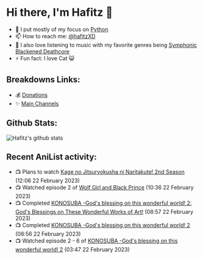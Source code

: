 # Hi there, I'm Hafitz 👋
- 🐍 I put mostly of my focus on [Python](https://python.org)
- 📫 How to reach me: [@hafitzXD](https://t.me/hafitzXD)
- 🎵 I also love listening to music with my favorite genres being [Symphonic Blackened Deathcore](https://youtu.be/qyYmS_iBcy4)
- ⚡ Fun fact: I love Cat 😺

## Breakdowns Links:
- 💰 [Donations](https://t.me/TheBreakdowns/2)
- ✨ [Main Channels](https://t.me/TheBreakdowns)

## Github Stats:
![Hafitz's github stats](https://github-readme-stats.vercel.app/api?username=breakdowns&show_icons=true&count_private=true&bg_color=00000000&text_color=777)

## Recent AniList activity:
<!-- ANILIST_ACTIVITY:start -->

-   📺 Plans to watch [Kage no Jitsuryokusha ni Naritakute! 2nd Season](https://anilist.co/anime/161964) (12:06 22 February 2023)
-   📺 Watched episode 2 of [Wolf Girl and Black Prince](https://anilist.co/anime/20701) (10:36 22 February 2023)
-   📺 Completed [KONOSUBA -God's blessing on this wonderful world! 2: God's Blessings on These Wonderful Works of Art!](https://anilist.co/anime/97996) (08:57 22 February 2023)
-   📺 Completed [KONOSUBA -God's blessing on this wonderful world! 2](https://anilist.co/anime/21699) (08:56 22 February 2023)
-   📺 Watched episode 2 - 6 of [KONOSUBA -God's blessing on this wonderful world! 2](https://anilist.co/anime/21699) (03:47 22 February 2023)

<!-- ANILIST_ACTIVITY:end -->
